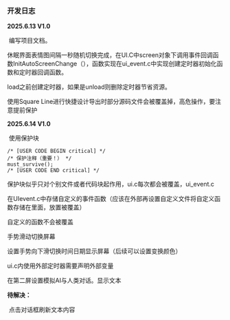 ### 开发日志

**2025.6.13 V1.0**

​	编写项目文档。

休眠界面表情图间隔一秒随机切换完成，在UI.C中screen对象下调用事件回调函数InitAutoScreenChange（），函数实现在ui_event.c中实现创建定时器初始化函数和定时器回调函数。

load之前创建定时器，如果是unload则删除定时器节省资源。

使用Square Line进行快捷设计导出时部分源码文件会被覆盖掉，高危操作，要注意提前保护





**2025.6.14 V1.0**

​	使用保护块

```
/* [USER CODE BEGIN critical] */
/* 保护注释（重要！） */
must_survive(); 
/* [USER CODE END critical] */
```

保护块似乎只对个别文件或者代码块起作用，ui.c每次都会被覆盖，ui_event.c

在UIevent.c中存储自定义的事件函数（应该在外部再设置自定义文件将自定义函数存储在里面，放置被覆盖）

自定义的函数不会被覆盖

手势滑动切换屏幕

设置手势向下滑切换时间日期显示屏幕（后续可以设置变换颜色）

ui.c内使用外部定时器需要声明外部变量

在第二屏设置模拟AI与人类对话。显示文本 

**待解决：**

​	点击对话框刷新文本内容